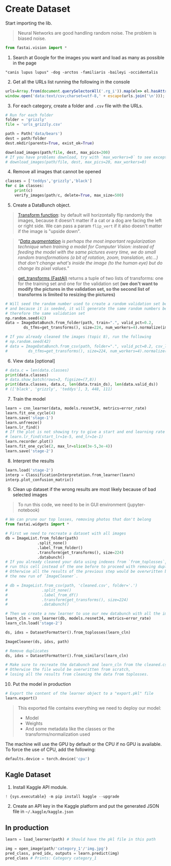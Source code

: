 # Create Dataset

Start importing the lib.

> Neural Networks are good handling random noise. The problem is biased noise.

```py
from fastai.vision import *
```

1. Search at Google for the images you want and load as many as possible in the page

```
"canis lupus lupus" -dog -arctos -familiaris -baileyi -occidentalis
```

2. Get all the URLs list running the following in the console

```js
urls=Array.from(document.querySelectorAll('.rg_i')).map(el=> el.hasAttribute('data-src')?el.getAttribute('data-src'):el.getAttribute('data-iurl'));
window.open('data:text/csv;charset=utf-8,' + escape(urls.join('\n')));
```

3. For each category, create a folder and `.csv` file with the URLs.

```py
# Run for each folder
folder = 'grizzly'
file = 'urls_grizzly.csv'

path = Path('data/bears')
dest = path/folder
dest.mkdir(parents=True, exist_ok=True)

download_images(path/file, dest, max_pics=200)
# If you have problems download, try with `max_workers=0` to see exceptions:
# download_images(path/file, dest, max_pics=20, max_workers=0)
```

4. Remove all images that cannot be opened

```py
classes = ['teddys','grizzly','black']
for c in classes:
    print(c)
    verify_images(path/c, delete=True, max_size=500)
```

5. Create a DataBunch object.

> [Transform function](https://docs.fast.ai/vision.transform.html#Data-augmentation-details): by default will horizontally flip randomly the images, because it doesn't matter if a cat or a dog are facing the left or right side. We can pass a param `flip_vert` if it also doesn't matter if the image is "upside down".  

> *"[Data augmentation](https://docs.fast.ai/vision.transform.html#Data-augmentation) is perhaps the most important regularization technique when training a model for Computer Vision: instead of feeding the model with the same pictures every time, we do small random transformations (a bit of rotation, zoom, translation, etc...) that don't change what's inside the image (to the human eye) but do change its pixel values."* 

> [get_transforms (FastAI)](https://docs.fast.ai/vision.transform.html#get_transforms) returns a tuple of two lists of transforms: one for the training set and one for the validation set **(we don't want to modify the pictures in the validation set, so the second list of transforms is limited to resizing the pictures)**

```py
# Will seed the random number used to create a random validation set below, 
# and because it is seeded, it will generate the same random numbers between runs,
# therefore the same validation set
np.random.seed(42) 
data = ImageDataBunch.from_folder(path, train=".", valid_pct=0.2,
        ds_tfms=get_transforms(), size=224, num_workers=4).normalize(imagenet_stats)

# If you already cleaned the images (topic 8), run the following
# np.random.seed(42)
# data = ImageDataBunch.from_csv(path, folder=".", valid_pct=0.2, csv_labels='cleaned.csv',
#         ds_tfms=get_transforms(), size=224, num_workers=4).normalize(imagenet_stats)
```

6. View data [optional]

```py
# data.c = len(data.classes)
print(data.classes)
# data.show_batch(rows=3, figsize=(7,8))
print(data.classes, data.c, len(data.train_ds), len(data.valid_ds))
# (['black', 'grizzly', 'teddys'], 3, 448, 111)
```

7. Train the model

```py
learn = cnn_learner(data, models.resnet34, metrics=error_rate)
learn.fit_one_cycle(4)
learn.save('stage-1')
learn.unfreeze()
learn.lr_find()
# If the plot is not showing try to give a start and end learning rate
# learn.lr_find(start_lr=1e-5, end_lr=1e-1)
learn.recorder.plot()
learn.fit_one_cycle(2, max_lr=slice(3e-5,3e-4))
learn.save('stage-2')
```

8. Interpret the results

```py
learn.load('stage-2')
interp = ClassificationInterpretation.from_learner(learn)
interp.plot_confusion_matrix()
```

9. Clean up dataset if the wrong results are most likely because of bad selected images

> To run this code, we need to be in GUI environment (jupyter-notebook)
```py
# We can prune our top losses, removing photos that don't belong
from fastai.widgets import *

# First we need to recreate a dataset with all images
db = ImageList.from_folder(path)
              .split_none()
              .label_from_folder()
              .transform(get_transforms(), size=224)
              .databunch()
# If you already cleaned your data using indexes from `from_toplosses`,
# run this cell instead of the one before to proceed with removing duplicates.
# Otherwise all the results of the previous step would be overwritten by
# the new run of `ImageCleaner`.

# db = ImageList.from_csv(path, 'cleaned.csv', folder='.')
#               .split_none()
#               .label_from_df()
#               .transform(get_transforms(), size=224)
#               .databunch()

# Then we create a new learner to use our new databunch with all the images.
learn_cln = cnn_learner(db, models.resnet34, metrics=error_rate)
learn_cln.load('stage-2')

ds, idxs = DatasetFormatter().from_toplosses(learn_cln)

ImageCleaner(ds, idxs, path)

# Remove duplicates
ds, idxs = DatasetFormatter().from_similars(learn_cln)

# Make sure to recreate the databunch and learn_cln from the cleaned.csv file. 
# Otherwise the file would be overwritten from scratch, 
# losing all the results from cleaning the data from toplosses.
```
 
10. Put the model in production
  
```py
# Export the content of the learner object to a "export.pkl" file
learn.export()
```

> This exported file contains everything we need to deploy our model:
> - Model
> - Weights 
> - And some metadata like the classes or the transforms/normalization used

The machine will use the GPU by default or the CPU if no GPU is available. To force the use of CPU, add the following:

```py
defaults.device = torch.device('cpu')
```

## Kagle Dataset

1. Install Kaggle API module.

```py
! {sys.executable} -m pip install kaggle --upgrade
```

2. Create an API key in the Kaggle platform and put the generated JSON file in `~/.kaggle/kaggle.json`

## In production

```py
learn = load_learner(path) # Should have the pkl file in this path

img = open_image(path/'category_1'/'img.jpg')
pred_class, pred_idx, outputs = learn.predict(img)
pred_class # Prints: Category category_1
```
